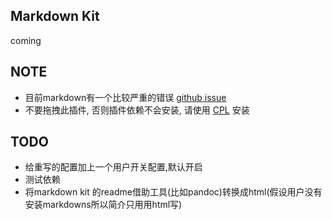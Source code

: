 <h2 id="markdown-kit">Markdown Kit</h2>
<p>coming</p>
<h2 id="note">NOTE</h2>
<ul>
<li>目前markdown有一个比较严重的错误 <a href="https://github.com/Jermolene/TiddlyWiki5/issues/7782">github issue</a></li>
<li>不要拖拽此插件, 否则插件依赖不会安装, 请使用 <a href="https://tw-cpl.netlify.app/#Welcome:Index%20Welcome">CPL</a> 安装</li>
</ul>
<h2 id="todo">TODO</h2>
<ul>
<li>给重写的配置加上一个用户开关配置,默认开启</li>
<li>测试依赖</li>
<li>将markdown kit 的readme借助工具(比如pandoc)转换成html(假设用户没有安装markdowns所以简介只用用html写)</li>
</ul>

<!--
 ## Markdown Kit

coming

## NOTE

- 目前markdown有一个比较严重的错误 [github issue](https://github.com/Jermolene/TiddlyWiki5/issues/7782)
- 不要拖拽此插件, 否则插件依赖不会安装, 请使用 [CPL](https://tw-cpl.netlify.app/#Welcome:Index%20Welcome) 安装
- codemirror-mode-markdown依赖插件mode-xml
## TODO

- 给重写的配置加上一个用户开关配置,默认开启
- 测试依赖
- 将markdown kit 的readme借助工具(比如pandoc)转换成html(假设用户没有安装markdowns所以简介只用用html写)
  - https://markdowntohtml.com/
-->

